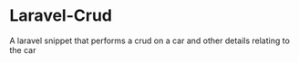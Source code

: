 # Laravel-Crud
A laravel snippet that performs a crud on a car and other details relating to the car 

